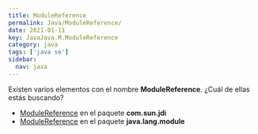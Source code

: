 ```yaml
---
title: ModuleReference
permalink: Java/ModuleReference/
date: 2021-01-11
key: JavaJava.M.ModuleReference
category: java
tags: ['java se']
sidebar: 
  nav: java
---
```


Existen varios elementos con el nombre **ModuleReference**. ¿Cuál de ellas estás buscando?
<ul>
<li><a href="/Java/ModuleReference-com-sun-jdi/">ModuleReference</a> en el paquete <strong>com.sun.jdi</strong></li>
<li><a href="/Java/ModuleReference-java-lang-module/">ModuleReference</a> en el paquete <strong>java.lang.module</strong></li>
<ul>
